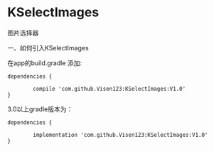 # KSelectImages
图片选择器

一、如何引入KSelectImages

在app的build.gradle 添加:

	dependencies {
	
	        compile 'com.github.Visen123:KSelectImages:V1.0'
	}
        
	
3.0以上gradle版本为：


	dependencies {
		
	        implementation 'com.github.Visen123:KSelectImages:V1.0'
	}


